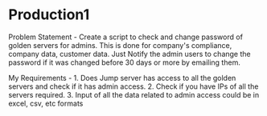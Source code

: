 # Production1

Problem Statement - Create a script to check and change password of golden servers for admins. This is done for company's compliance, company data, customer data. Just Notify the admin users to change the password if it was changed before 30 days or more by emailing them.


My Requirements - 1. Does Jump server has access to all the golden servers and check if it has admin access.
                  2. Check if you have IPs of all the servers required.
                  3. Input of all the data related to admin access could be in excel, csv, etc formats



